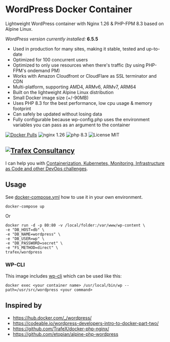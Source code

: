 
# WordPress Docker Container

Lightweight WordPress container with Nginx 1.26 & PHP-FPM 8.3 based on Alpine Linux.

_WordPress version currently installed:_ **6.5.5**

* Used in production for many sites, making it stable, tested and up-to-date
* Optimized for 100 concurrent users
* Optimized to only use resources when there's traffic (by using PHP-FPM's ondemand PM)
* Works with Amazon Cloudfront or CloudFlare as SSL terminator and CDN
* Multi-platform, supporting AMD4, ARMv6, ARMv7, ARM64
* Built on the lightweight Alpine Linux distribution
* Small Docker image size (+/-90MB)
* Uses PHP 8.3 for the best performance, low cpu usage & memory footprint
* Can safely be updated without losing data
* Fully configurable because wp-config.php uses the environment variables you can pass as an argument to the container

[![Docker Pulls](https://img.shields.io/docker/pulls/trafex/wordpress.svg)](https://hub.docker.com/r/trafex/wordpress/)
![nginx 1.26](https://img.shields.io/badge/nginx-1.26-brightgreen.svg)
![php 8.3](https://img.shields.io/badge/php-8.3-brightgreen.svg)
![License MIT](https://img.shields.io/badge/license-MIT-blue.svg)

## [![Trafex Consultancy](https://timdepater.com/logo/mini-logo.png)](https://timdepater.com?mtm_campaign=github)
I can help you with [Containerization, Kubernetes, Monitoring, Infrastructure as Code and other DevOps challenges](https://timdepater.com/?mtm_campaign=github).

## Usage
See [docker-compose.yml](https://github.com/TrafeX/docker-wordpress/blob/master/docker-compose.yml) how to use it in your own environment.

    docker-compose up

Or

    docker run -d -p 80:80 -v /local/folder:/var/www/wp-content \
    -e "DB_HOST=db" \
    -e "DB_NAME=wordpress" \
    -e "DB_USER=wp" \
    -e "DB_PASSWORD=secret" \
    -e "FS_METHOD=direct" \
    trafex/wordpress

### WP-CLI

This image includes [wp-cli](https://wp-cli.org/) which can be used like this:

    docker exec <your container name> /usr/local/bin/wp --path=/usr/src/wordpress <your command>


## Inspired by

* https://hub.docker.com/_/wordpress/
* https://codeable.io/wordpress-developers-intro-to-docker-part-two/
* https://github.com/TrafeX/docker-php-nginx/
* https://github.com/etopian/alpine-php-wordpress
